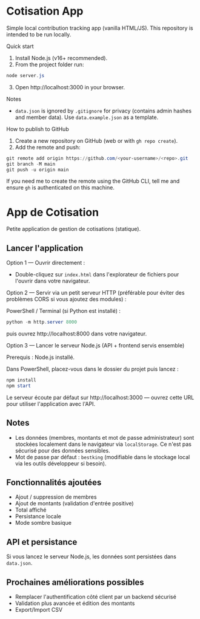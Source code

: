 # Cotisation App

Simple local contribution tracking app (vanilla HTML/JS). This repository is intended to be run locally.

Quick start

1. Install Node.js (v16+ recommended).
2. From the project folder run:

```powershell
node server.js
```

3. Open http://localhost:3000 in your browser.

Notes
- `data.json` is ignored by `.gitignore` for privacy (contains admin hashes and member data). Use `data.example.json` as a template.

How to publish to GitHub

1. Create a new repository on GitHub (web or with `gh repo create`).
2. Add the remote and push:

```powershell
git remote add origin https://github.com/<your-username>/<repo>.git
git branch -M main
git push -u origin main
```

If you need me to create the remote using the GitHub CLI, tell me and ensure `gh` is authenticated on this machine.
# App de Cotisation

Petite application de gestion de cotisations (statique).

## Lancer l'application

Option 1 — Ouvrir directement :
- Double-cliquez sur `index.html` dans l'explorateur de fichiers pour l'ouvrir dans votre navigateur.

Option 2 — Servir via un petit serveur HTTP (préférable pour éviter des problèmes CORS si vous ajoutez des modules) :

PowerShell / Terminal (si Python est installé) :

```powershell
python -m http.server 8000
```

puis ouvrez http://localhost:8000 dans votre navigateur.

Option 3 — Lancer le serveur Node.js (API + frontend servis ensemble)

Prerequis : Node.js installé.

Dans PowerShell, placez-vous dans le dossier du projet puis lancez :

```powershell
npm install
npm start
```

Le serveur écoute par défaut sur http://localhost:3000 — ouvrez cette URL pour utiliser l'application avec l'API.

## Notes
- Les données (membres, montants et mot de passe administrateur) sont stockées localement dans le navigateur via `localStorage`. Ce n'est pas sécurisé pour des données sensibles.
- Mot de passe par défaut : `bestking` (modifiable dans le stockage local via les outils développeur si besoin).

## Fonctionnalités ajoutées
- Ajout / suppression de membres
- Ajout de montants (validation d'entrée positive)
- Total affiché
- Persistance locale
- Mode sombre basique

## API et persistance

Si vous lancez le serveur Node.js, les données sont persistées dans `data.json`.


## Prochaines améliorations possibles
- Remplacer l'authentification côté client par un backend sécurisé
- Validation plus avancée et édition des montants
- Export/Import CSV

